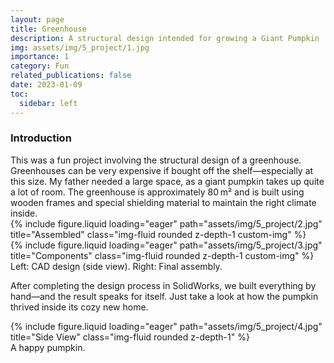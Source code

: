```yaml
---
layout: page
title: Greenhouse
description: A structural design intended for growing a Giant Pumpkin
img: assets/img/5_project/1.jpg
importance: 1
category: Fun
related_publications: false
date: 2023-01-09
toc:
  sidebar: left
---
```


<h3>Introduction</h3>
This was a fun project involving the structural design of a greenhouse. Greenhouses can be very expensive if bought off the shelf—especially at this size. My father needed a large space, as a giant pumpkin takes up quite a lot of room. The greenhouse is approximately 80 m² and is built using wooden frames and special shielding material to maintain the right climate inside.

<div class="row">
    <div class="col-sm mt-3 mt-md-0">
        {% include figure.liquid loading="eager" path="assets/img/5_project/2.jpg" title="Assembled" class="img-fluid rounded z-depth-1 custom-img" %}
    </div>
    <div class="col-sm mt-3 mt-md-0">
        {% include figure.liquid loading="eager" path="assets/img/5_project/3.jpg" title="Components" class="img-fluid rounded z-depth-1 custom-img" %}
    </div>
</div>
<div class="caption">
    Left: CAD design (side view). Right: Final assembly.
</div>

After completing the design process in SolidWorks, we built everything by hand—and the result speaks for itself. Just take a look at how the pumpkin thrived inside its cozy new home.

<div class="row">
    <div class="col-sm mt-3 mt-md-0">
        {% include figure.liquid loading="eager" path="assets/img/5_project/4.jpg" title="Side View" class="img-fluid rounded z-depth-1" %}
    </div>
</div>
<div class="caption">
    A happy pumpkin.
</div>
